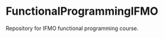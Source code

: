 FunctionalProgrammingIFMO
=========================

Repository for IFMO functional programming course.